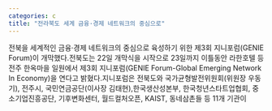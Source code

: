 ```yaml
---
categories: c
title: "전라북도 세계 금융·경제 네트워크의 중심으로"
---
```

전북을 세계적인 금융·경제 네트워크의 중심으로 육성하기 위한 제3회 지니포럼(GENIE Forum)이 개막했다.전북도는 22일 개막식을 시작으로 23일까지 이틀동안 라한호텔 등 전주 한옥마을 일원에서 제3회 지니포럼(GENIE Forum-Global Emerging Network In Economy)을 연다고 밝혔다.지니포럼은 전북도와 국가균형발전위원회(위원장 우동기), 전주시, 국민연금공단(이사장 김태현),한국생산성본부, 한국청년스타트업협회, 중소기업진흥공단, 기후변화센터, 월드컬처오픈, KAIST, 동네삼촌들 등 11개 기관이